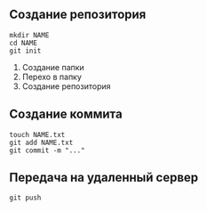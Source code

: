 ## Создание репозитория

```
mkdir NAME
cd NAME
git init
```
1. Создание папки
2. Перехо в папку
3. Создание репозитория

## Создание коммита

```
touch NAME.txt
git add NAME.txt
git commit -m "..."
```

## Передача на удаленный сервер 

```
git push
```
